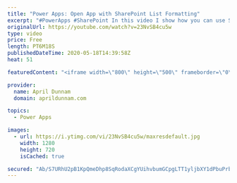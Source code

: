 ```yaml
---
title: "Power Apps: Open App with SharePoint List Formatting"
excerpt: "#PowerApps #SharePoint In this video I show how you can use SharePoint Column Formatting to open a stand-alone PowerApps Canvas app connected to SharePoint data directly from the list.  This video shows how you can pass a parameter into the PowerApp to take you directly to the display screen for the"
originalUrl: https://youtube.com/watch?v=23NvSB4cu5w
type: video
price: Free
length: PT6M18S
publishedDateTime: 2020-05-18T14:39:58Z
heat: 51

featuredContent: "<iframe width=\"800\" height=\"500\" frameborder=\"0\" src=\"https://www.youtube.com/embed/23NvSB4cu5w\" allow=\"accelerometer; autoplay; encrypted-media; gyroscope; picture-in-picture\" allowfullscreen></iframe>"

provider:
  name: April Dunnam
  domain: aprildunnam.com

topics:
  - Power Apps

images:
  - url: https://i.ytimg.com/vi/23NvSB4cu5w/maxresdefault.jpg
    width: 1280
    height: 720
    isCached: true

secured: "Ab/S7URhU2pB1KpQmeDhp8SqRodaXCgYUihvbumGCpgLTT1yljbXY1dPbuPrbV/4rihT4Yj6IdzVuQC3s9Y9ckXJP35qld1VMppKML0MRmNGAFOFQUgZTC/Mx1HY616Ni/M4uXB2mDHHRaA6kUgIQPFQKgZ3D+mNW8rxhjHvCrpumSI9ht9trfUgmtYruKxgWnPk2KJUJ1p6jaBwhttklO2q6w9C4nEKR+LU/wyCuSG7CkN2cBNC+VwtmWRthRv7ESDa5z9yNQQ938O+tNt5YMrlZvb3aE1VYfJ8HmksC1ZUyJ9n2+74xQ3E8tNJ19l9jHuVabDTLnP0glTvIRA2uKB8XCjGrUV/AuCLapfDsBuh+GiO3I/dyY/O8smzdYgCY4Uv6/35M1pElBigcGh5lTyvl1jH9dLAbFWnOE5W+5s=;bOX/rJ4qaMzdul5eGYO/zw=="
---
```


